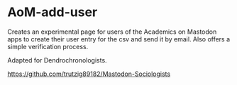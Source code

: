 # AoM-add-user

Creates an experimental page for users of the Academics on Mastodon apps to create their user entry for the csv and send it by email. Also offers a simple verification process.

Adapted for Dendrochronologists.

https://github.com/trutzig89182/Mastodon-Sociologists
